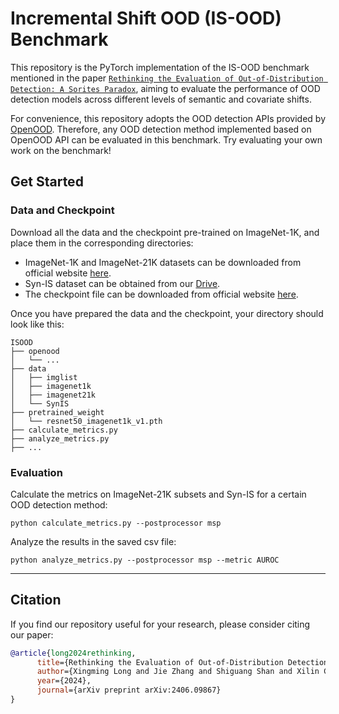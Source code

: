 # Incremental Shift OOD (IS-OOD) Benchmark

This repository is the PyTorch implementation of the IS-OOD benchmark mentioned in the paper [`Rethinking the Evaluation of Out-of-Distribution Detection: A Sorites Paradox`](https://arxiv.org/abs/2406.09867),
aiming to evaluate the performance of OOD detection models across different levels of semantic and covariate shifts.

For convenience, this repository adopts the OOD detection APIs provided by [OpenOOD](https://github.com/Jingkang50/OpenOOD). Therefore, any OOD detection method implemented based on OpenOOD API can be evaluated in this benchmark. Try evaluating your own work on the benchmark!

## Get Started

### Data and Checkpoint
Download all the data and the checkpoint pre-trained on ImageNet-1K, and place them in the corresponding directories:
 - ImageNet-1K and ImageNet-21K datasets can be downloaded from official website [here](https://image-net.org/download.php).
 - Syn-IS dataset can be obtained from our [Drive](https://drive.google.com/file/d/1AioO57kmyuyVLpW_6ycN5flFhgnfcrXI/view?usp=sharing).
 - The checkpoint file can be downloaded from official website [here](https://pytorch.org/vision/stable/models/generated/torchvision.models.resnet50.html#torchvision.models.ResNet50_Weights).

Once you have prepared the data and the checkpoint, your directory should look like this:
```
ISOOD
├── openood
│   └── ...
├── data
│   ├── imglist
│   ├── imagenet1k
│   ├── imagenet21k
│   └── SynIS
├── pretrained_weight
│   └── resnet50_imagenet1k_v1.pth
├── calculate_metrics.py
├── analyze_metrics.py
├── ...
```

### Evaluation
Calculate the metrics on ImageNet-21K subsets and Syn-IS for a certain OOD detection method:
```
python calculate_metrics.py --postprocessor msp
```

Analyze the results in the saved csv file:
```
python analyze_metrics.py --postprocessor msp --metric AUROC
```

---


## Citation
If you find our repository useful for your research, please consider citing our paper:
```bibtex
@article{long2024rethinking,
      title={Rethinking the Evaluation of Out-of-Distribution Detection: A Sorites Paradox}, 
      author={Xingming Long and Jie Zhang and Shiguang Shan and Xilin Chen},
      year={2024},
      journal={arXiv preprint arXiv:2406.09867}
}
```

